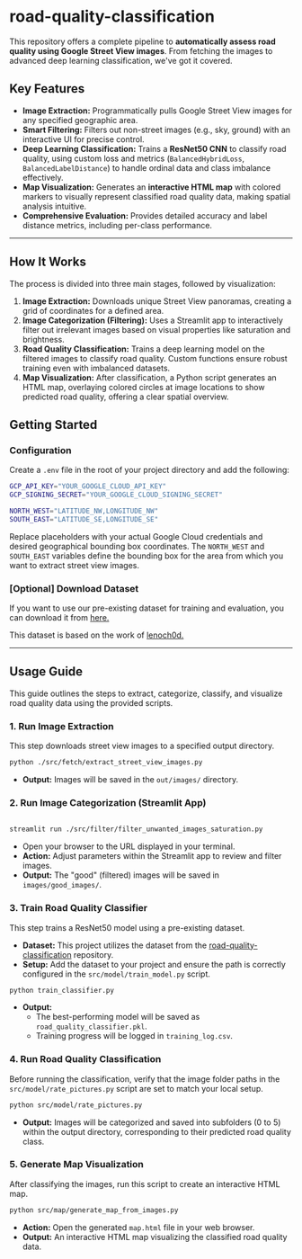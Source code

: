 # road-quality-classification

This repository offers a complete pipeline to **automatically assess road quality using Google Street View images**. From fetching the images to advanced deep learning classification, we've got it covered.

## Key Features

* **Image Extraction:** Programmatically pulls Google Street View images for any specified geographic area.
* **Smart Filtering:** Filters out non-street images (e.g., sky, ground) with an interactive UI for precise control.
* **Deep Learning Classification:** Trains a **ResNet50 CNN** to classify road quality, using custom loss and metrics (`BalancedHybridLoss`, `BalancedLabelDistance`) to handle ordinal data and class imbalance effectively.
* **Map Visualization:** Generates an **interactive HTML map** with colored markers to visually represent classified road quality data, making spatial analysis intuitive.
* **Comprehensive Evaluation:** Provides detailed accuracy and label distance metrics, including per-class performance.

---

## How It Works

The process is divided into three main stages, followed by visualization:

1.  **Image Extraction:** Downloads unique Street View panoramas, creating a grid of coordinates for a defined area.
2.  **Image Categorization (Filtering):** Uses a Streamlit app to interactively filter out irrelevant images based on visual properties like saturation and brightness.
3.  **Road Quality Classification:** Trains a deep learning model on the filtered images to classify road quality. Custom functions ensure robust training even with imbalanced datasets.
4.  **Map Visualization:** After classification, a Python script generates an HTML map, overlaying colored circles at image locations to show predicted road quality, offering a clear spatial overview.

## Getting Started

### Configuration

Create a `.env` file in the root of your project directory and add the following:

```bash
GCP_API_KEY="YOUR_GOOGLE_CLOUD_API_KEY"
GCP_SIGNING_SECRET="YOUR_GOOGLE_CLOUD_SIGNING_SECRET"

NORTH_WEST="LATITUDE_NW,LONGITUDE_NW"
SOUTH_EAST="LATITUDE_SE,LONGITUDE_SE"
```

Replace placeholders with your actual Google Cloud credentials and desired geographical bounding box coordinates.
The `NORTH_WEST` and `SOUTH_EAST` variables define the bounding box for the area from which you want to extract street view images.

### [Optional] Download Dataset

If you want to use our pre-existing dataset for training and evaluation, you can download it from [here.](https://drive.google.com/file/d/1x3EScOoQ9fMtsAY1nGyI0p9BcaqriR1J/view?usp=sharing)

This dataset is based on the work of [lenoch0d.](https://github.com/lenoch0d/road-quality-classification)


---

## Usage Guide

This guide outlines the steps to extract, categorize, classify, and visualize road quality data using the provided scripts.

### 1. Run Image Extraction

This step downloads street view images to a specified output directory.

```bash
python ./src/fetch/extract_street_view_images.py
```

* **Output:** Images will be saved in the `out/images/` directory.

### 2. Run Image Categorization (Streamlit App)

```bash

streamlit run ./src/filter/filter_unwanted_images_saturation.py
```

* Open your browser to the URL displayed in your terminal.
* **Action:** Adjust parameters within the Streamlit app to review and filter images.
* **Output:** The "good" (filtered) images will be saved in `images/good_images/`.

### 3. Train Road Quality Classifier

This step trains a ResNet50 model using a pre-existing dataset.

* **Dataset:** This project utilizes the dataset from the [road-quality-classification](https://github.com/lenoch0d/road-quality-classification) repository.
* **Setup:** Add the dataset to your project and ensure the path is correctly configured in the `src/model/train_model.py` script.

```bash
python train_classifier.py
```

* **Output:**
    * The best-performing model will be saved as `road_quality_classifier.pkl`.
    * Training progress will be logged in `training_log.csv`.

### 4. Run Road Quality Classification

Before running the classification, verify that the image folder paths in the `src/model/rate_pictures.py` script are set to match your local setup.

```bash
python src/model/rate_pictures.py
```

* **Output:** Images will be categorized and saved into subfolders (0 to 5) within the output directory, corresponding to their predicted road quality class.

### 5. Generate Map Visualization

After classifying the images, run this script to create an interactive HTML map.

```bash
python src/map/generate_map_from_images.py
```

* **Action:** Open the generated `map.html` file in your web browser.
* **Output:** An interactive HTML map visualizing the classified road quality data.
